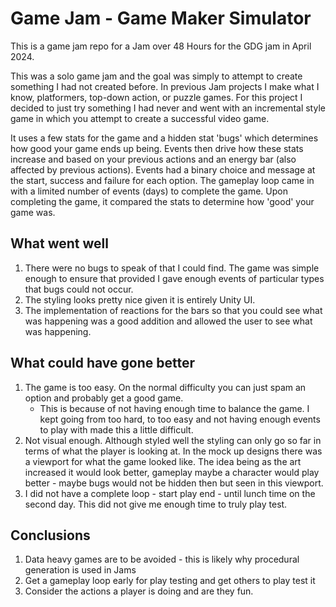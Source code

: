 # Game Jam - Game Maker Simulator
This is a game jam repo for a Jam over 48 Hours for the GDG jam in April 2024.

This was a solo game jam and the goal was simply to attempt to create something I had not created before. In previous Jam projects I make what I know, platformers, top-down action, or puzzle games. For this project I decided to just try something I had never and went with an incremental style game in which you attempt to create a successful video game.

It uses a few stats for the game and a hidden stat 'bugs' which determines how good your game ends up being. Events then drive how these stats increase and based on your previous actions and an energy bar (also affected by previous actions). Events had a binary choice and message at the start, success and failure for each option. The gameplay loop came in with a limited number of events (days) to complete the game. Upon completing the game, it compared the stats to determine how 'good' your game was.

## What went well
1. There were no bugs to speak of that I could find. The game was simple enough to ensure that provided I gave enough events of particular types that bugs could not occur.
2. The styling looks pretty nice given it is entirely Unity UI.
3. The implementation of reactions for the bars so that you could see what was happening was a good addition and allowed the user to see what was happening.

## What could have gone better
1. The game is too easy. On the normal difficulty you can just spam an option and probably get a good game.
   * This is because of not having enough time to balance the game. I kept going from too hard, to too easy and not having enough events to play with made this a little difficult.
 2. Not visual enough. Although styled well the styling can only go so far in terms of what the player is looking at. In the mock up designs there was a viewport for what the game looked like. The idea being as the art increased it would look better, gameplay maybe a character would play better - maybe bugs would not be hidden then but seen in this viewport.
 3. I did not have a complete loop - start play end - until lunch time on the second day. This did not give me enough time to truly play test.

## Conclusions
1. Data heavy games are to be avoided - this is likely why procedural generation is used in Jams
2. Get a gameplay loop early for play testing and get others to play test it
3. Consider the actions a player is doing and are they fun. 
